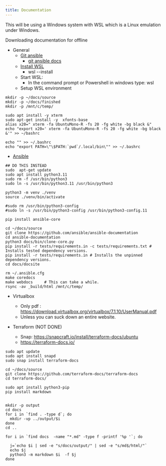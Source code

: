 ```yaml
---
title: Documentation
---
```


This will be using a Windows system with WSL which is a Linux emulation under Windows.

Downloading documentation for offline
* General
    * [Git ansible](https://github.com/ansible)
        * [git ansible docs](https://github.com/ansible/ansible-documentation)
    * [Install WSL](https://www.howtogeek.com/744328/how-to-install-the-windows-subsystem-for-linux-on-windows-11/)
        * wsl --install
    * Start WSL:
        * In the command prompt or Powershell in windows type: wsl
    * Setup WSL environment
```
mkdir -p ~/docs/source
mkdir -p ~/docs/finished
mkdir -p /mnt/c/temp/

sudo apt install -y xterm
sudo apt-get install -y  xfonts-base
alias x20=" xterm -fa UbuntuMono-R -fs 20 -fg white -bg black &"
echo "export x20=' xterm -fa UbuntuMono-R -fs 20 -fg white -bg black &'" >> ~/bashrc

echo "" >> ~/.bashrc
echo "export PATH=\"\$PATH:`pwd`/.local/bin\"" >> ~/.bashrc

```

* [Ansible](https://docs.ansible.com/ansible/latest/community/documentation_contributions.html#setting-up-your-environment-to-build-documentation-locally)
```
## DO THIS INSTEAD
sudo  apt-get update
sudo apt install python3.11
sudo rm -f /usr/bin/python3
sudo ln -s /usr/bin/python3.11 /usr/bin/python3

python3 -m venv ./venv
source ./venv/bin/activate

#sudo rm /usr/bin/python3-config
#sudo ln -s /usr/bin/python3-config /usr/bin/python3-config.11

pip install ansible-core

cd ~/docs/source
git clone https://github.com/ansible/ansible-documentation
cd ansible-documentation
python3 docs/bin/clone-core.py
pip install -r tests/requirements.in -c tests/requirements.txt # Installs tested dependency versions.
pip install -r tests/requirements.in # Installs the unpinned dependency versions.
cd docs/docsite

rm ~/.ansible.cfg
make coredocs
make webdocs     # This can take a while. 
rsync -av _build/html /mnt/c/temp/

```

* Virtualbox
    * Only pdf : https://download.virtualbox.org/virtualbox/7.1.10/UserManual.pdf
    * Unless you can suck down an entire website. 

* Terraform (NOT DONE)
    * Snap: https://snapcraft.io/install/terraform-docs/ubuntu
    * https://terraform-docs.io/
```
sudo apt update
sudo apt install snapd
sudo snap install terraform-docs

cd ~/docs/source
git clone https://github.com/terraform-docs/terraform-docs
cd terraform-docs/

sudo apt install python3-pip
pip install markdown


mkdir -p output
cd docs
for i in `find . -type d`; do
  mkdir -vp ../output/$i
done
cd ..

for i in `find docs  -name "*.md" -type f -printf '%p '`; do

  j=`echo $i | sed -e "s/docs/output/" | sed -e "s/md$/html/"`
  echo $j
  python3 -m markdown $i  -f $j
done

```
